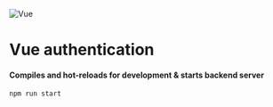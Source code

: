 ![Vue](https://img.shields.io/badge/Vue-006900.svg)


# Vue authentication

#### Compiles and hot-reloads for development & starts backend server

```
npm run start
```



